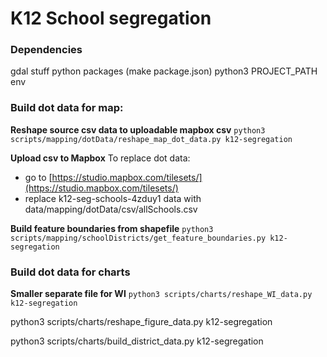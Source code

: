 # K12 School segregation

### Dependencies
gdal stuff
python packages (make package.json)
python3
PROJECT_PATH env

### Build dot data for map:
**Reshape source csv data to uploadable mapbox csv**
`python3 scripts/mapping/dotData/reshape_map_dot_data.py k12-segregation`

**Upload csv to Mapbox**
To replace dot data:
- go to [https://studio.mapbox.com/tilesets/](https://studio.mapbox.com/tilesets/)
- replace k12-seg-schools-4zduy1 data with data/mapping/dotData/csv/allSchools.csv

**Build feature boundaries from shapefile**
`python3 scripts/mapping/schoolDistricts/get_feature_boundaries.py k12-segregation`


### Build dot data for charts
**Smaller separate file for WI**
`python3 scripts/charts/reshape_WI_data.py k12-segregation`


python3 scripts/charts/reshape_figure_data.py k12-segregation


python3 scripts/charts/build_district_data.py k12-segregation